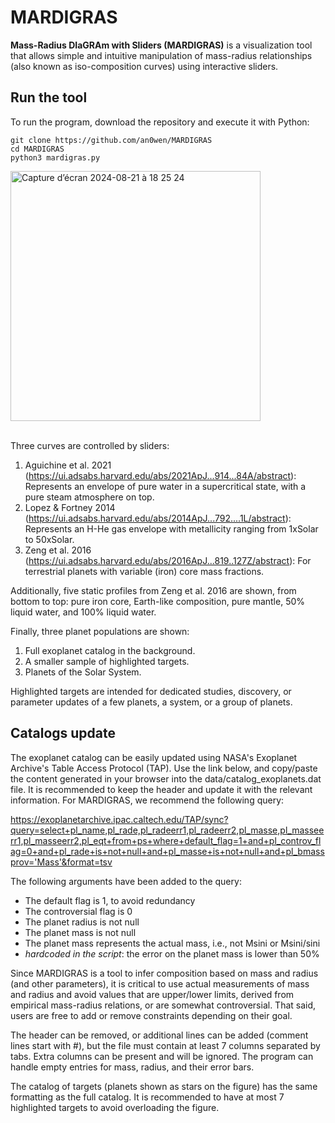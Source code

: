 # MARDIGRAS
**Mass-Radius DIaGRAm with Sliders (MARDIGRAS)** is a visualization tool that allows simple and intuitive manipulation of mass-radius relationships (also known as iso-composition curves) using interactive sliders.

## Run the tool
To run the program, download the repository and execute it with Python:
```
git clone https://github.com/an0wen/MARDIGRAS
cd MARDIGRAS
python3 mardigras.py
```
<img width="400" alt="Capture d’écran 2024-08-21 à 18 25 24" src="https://github.com/user-attachments/assets/d64cfffe-9163-442d-9fb6-c0778821b8a9">
<br/>
<br/>

Three curves are controlled by sliders:
1. Aguichine et al. 2021 (https://ui.adsabs.harvard.edu/abs/2021ApJ...914...84A/abstract): Represents an envelope of pure water in a supercritical state, with a pure steam atmosphere on top.
2. Lopez & Fortney 2014 (https://ui.adsabs.harvard.edu/abs/2014ApJ...792....1L/abstract): Represents an H-He gas envelope with metallicity ranging from 1xSolar to 50xSolar.
3. Zeng et al. 2016 (https://ui.adsabs.harvard.edu/abs/2016ApJ...819..127Z/abstract): For terrestrial planets with variable (iron) core mass fractions.

Additionally, five static profiles from Zeng et al. 2016 are shown, from bottom to top: pure iron core, Earth-like composition, pure mantle, 50% liquid water, and 100% liquid water.

Finally, three planet populations are shown:
1. Full exoplanet catalog in the background.
2. A smaller sample of highlighted targets.
3. Planets of the Solar System.

Highlighted targets are intended for dedicated studies, discovery, or parameter updates of a few planets, a system, or a group of planets.

## Catalogs update
The exoplanet catalog can be easily updated using NASA's Exoplanet Archive's Table Access Protocol (TAP). Use the link below, and copy/paste the content generated in your browser into the data/catalog_exoplanets.dat file. It is recommended to keep the header and update it with the relevant information. For MARDIGRAS, we recommend the following query:

https://exoplanetarchive.ipac.caltech.edu/TAP/sync?query=select+pl_name,pl_rade,pl_radeerr1,pl_radeerr2,pl_masse,pl_masseerr1,pl_masseerr2,pl_eqt+from+ps+where+default_flag=1+and+pl_controv_flag=0+and+pl_rade+is+not+null+and+pl_masse+is+not+null+and+pl_bmassprov='Mass'&format=tsv

The following arguments have been added to the query:
- The default flag is 1, to avoid redundancy
- The controversial flag is 0
- The planet radius is not null
- The planet mass is not null
- The planet mass represents the actual mass, i.e., not Msini or Msini/sini
- *hardcoded in the script*: the error on the planet mass is lower than 50%

Since MARDIGRAS is a tool to infer composition based on mass and radius (and other parameters), it is critical to use actual measurements of mass and radius and avoid values that are upper/lower limits, derived from empirical mass-radius relations, or are somewhat controversial. That said, users are free to add or remove constraints depending on their goal.

The header can be removed, or additional lines can be added (comment lines start with #), but the file must contain at least 7 columns separated by tabs. Extra columns can be present and will be ignored. The program can handle empty entries for mass, radius, and their error bars.

The catalog of targets (planets shown as stars on the figure) has the same formatting as the full catalog. It is recommended to have at most 7 highlighted targets to avoid overloading the figure.
